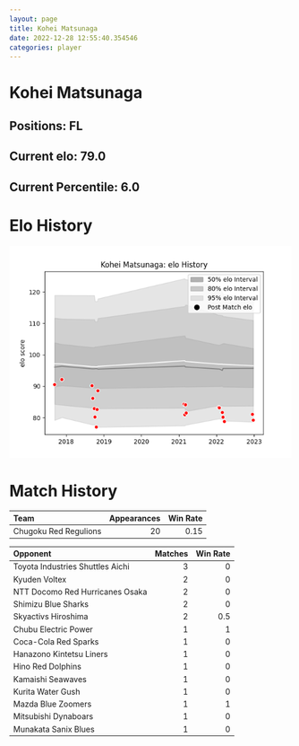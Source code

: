 ```yaml
---  
layout: page  
title: Kohei Matsunaga  
date: 2022-12-28 12:55:40.354546  
categories: player  
---
```

# Kohei Matsunaga

## Positions: FL

## Current elo: 79.0

## Current Percentile: 6.0

# Elo History


![elo history](history_KoheiMatsunaga.png)
# Match History


| Team                  |   Appearances |   Win Rate |
|:----------------------|--------------:|-----------:|
| Chugoku Red Regulions |            20 |       0.15 |

| Opponent                         |   Matches |   Win Rate |
|:---------------------------------|----------:|-----------:|
| Toyota Industries Shuttles Aichi |         3 |        0   |
| Kyuden Voltex                    |         2 |        0   |
| NTT Docomo Red Hurricanes Osaka  |         2 |        0   |
| Shimizu Blue Sharks              |         2 |        0   |
| Skyactivs Hiroshima              |         2 |        0.5 |
| Chubu Electric Power             |         1 |        1   |
| Coca-Cola Red Sparks             |         1 |        0   |
| Hanazono Kintetsu Liners         |         1 |        0   |
| Hino Red Dolphins                |         1 |        0   |
| Kamaishi Seawaves                |         1 |        0   |
| Kurita Water Gush                |         1 |        0   |
| Mazda Blue Zoomers               |         1 |        1   |
| Mitsubishi Dynaboars             |         1 |        0   |
| Munakata Sanix Blues             |         1 |        0   |
